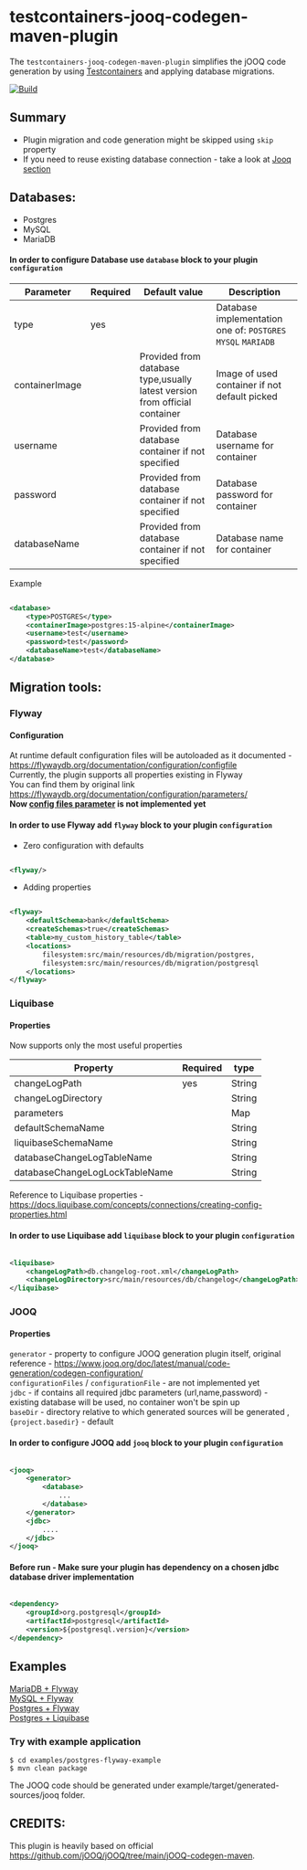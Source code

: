 # testcontainers-jooq-codegen-maven-plugin

The `testcontainers-jooq-codegen-maven-plugin` simplifies the jOOQ code generation
by using [Testcontainers](https://www.testcontainers.org/) and applying database migrations. <br/>

[![Build](https://github.com/testcontainers/testcontainers-jooq-codegen-maven-plugin/actions/workflows/build.yml/badge.svg)](https://github.com/testcontainers/testcontainers-jooq-codegen-maven-plugin/actions/workflows/build.yml)

## Summary

- Plugin migration and code generation might be skipped using `skip` property <br/>
- If you need to reuse existing database connection - take a look at [Jooq section](#Jooq)

## Databases:

* Postgres
* MySQL
* MariaDB

#### In order to configure Database use `database` block to your plugin `configuration`

| Parameter      | Required | Default value                                                              | Description                                                    |
|----------------|----------|----------------------------------------------------------------------------|----------------------------------------------------------------|
| type           | yes      |                                                                            | Database implementation one of: `POSTGRES`  `MYSQL`  `MARIADB` |
| containerImage |          | Provided from database type,usually latest version from official container | Image of used container if not default picked                  |
| username       |          | Provided from database container if not specified                          | Database username for container                                |
| password       |          | Provided from database container if not specified                          | Database password for container                                |
| databaseName   |          | Provided from database container if not specified                          | Database name for container                                    |

Example

```xml

<database>
    <type>POSTGRES</type>
    <containerImage>postgres:15-alpine</containerImage>
    <username>test</username>
    <password>test</password>
    <databaseName>test</databaseName>
</database>
```

## Migration tools:

### Flyway

#### Configuration

At runtime default configuration files will be autoloaded as it documented -
https://flywaydb.org/documentation/configuration/configfile <br/>
Currently, the plugin supports all properties existing in Flyway <br/>
You can find them by original link <br/>
https://flywaydb.org/documentation/configuration/parameters/ <br/>
<b>Now [config files parameter](https://flywaydb.org/documentation/configuration/parameters/configFiles) is not
implemented yet</b> <br/>

#### In order to use Flyway add `flyway` block to your plugin `configuration`

- Zero configuration with defaults

```xml 

<flyway/>
```

- Adding properties

```xml

<flyway>
    <defaultSchema>bank</defaultSchema>
    <createSchemas>true</createSchemas>
    <table>my_custom_history_table</table>
    <locations>
        filesystem:src/main/resources/db/migration/postgres,
        filesystem:src/main/resources/db/migration/postgresql
    </locations>
</flyway>
```

### Liquibase

#### Properties
Now supports only the most useful properties

| Property                       | Required | type   |
|--------------------------------|----------|--------|
| changeLogPath                  | yes      | String |
| changeLogDirectory             |          | String |
| parameters                     |          | Map    |
| defaultSchemaName              |          | String |
| liquibaseSchemaName            |          | String |
| databaseChangeLogTableName     |          | String |
| databaseChangeLogLockTableName |          | String |

Reference to Liquibase properties - https://docs.liquibase.com/concepts/connections/creating-config-properties.html

#### In order to use Liquibase add `liquibase` block to your plugin `configuration`

```xml

<liquibase>
    <changeLogPath>db.changelog-root.xml</changeLogPath>
    <changeLogDirectory>src/main/resources/db/changelog</changeLogPath>
</liquibase> 
```

### JOOQ

#### Properties

`generator` - property to configure JOOQ generation plugin itself, original
reference - https://www.jooq.org/doc/latest/manual/code-generation/codegen-configuration/ <br/>
`configurationFiles` / `configurationFile` - are not implemented yet <br/>
`jdbc` - if contains all required jdbc parameters (url,name,password) -
existing database will be used, no container won't be spin up <br/>
`baseDir` - directory relative to which generated sources will be generated , `{project.basedir}` - default

#### In order to configure JOOQ add `jooq` block to your plugin `configuration`

```xml

<jooq>
    <generator>
        <database>
            ...
        </database>
    </generator>
    <jdbc>
        ....
    </jdbc>
</jooq>
```

#### Before run - Make sure your plugin has dependency on a chosen jdbc database driver implementation

```xml

<dependency>
    <groupId>org.postgresql</groupId>
    <artifactId>postgresql</artifactId>
    <version>${postgresql.version}</version>
</dependency>
```

## Examples

[MariaDB + Flyway](examples/mariadb-flyway-example ) <br/>
[MySQL + Flyway](examples/mysql-flyway-example ) <br/>
[Postgres + Flyway](examples/postgres-flyway-example ) <br/>
[Postgres + Liquibase](examples/postgres-liquibase-example ) <br/>

### Try with example application

```shell
$ cd examples/postgres-flyway-example
$ mvn clean package
```

The JOOQ code should be generated under example/target/generated-sources/jooq folder.

## CREDITS:

This plugin is heavily based on official https://github.com/jOOQ/jOOQ/tree/main/jOOQ-codegen-maven.
